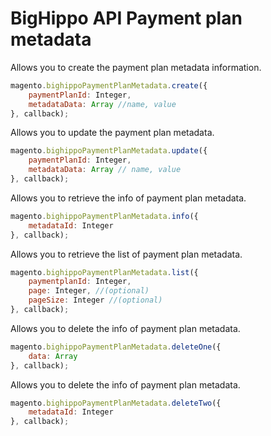 # BigHippo API Payment plan metadata

Allows you to create the payment plan metadata information.

```js
magento.bighippoPaymentPlanMetadata.create({
    paymentPlanId: Integer,
    metadataData: Array //name, value
}, callback);
```

Allows you to update the payment plan metadata.

```js
magento.bighippoPaymentPlanMetadata.update({
    paymentPlanId: Integer,
    metadataData: Array // name, value
}, callback);
```

Allows you to retrieve the info of payment plan metadata.

```js
magento.bighippoPaymentPlanMetadata.info({
    metadataId: Integer
}, callback);
```

Allows you to retrieve the list of payment plan metadata.

```js
magento.bighippoPaymentPlanMetadata.list({
    paymentplanId: Integer,
    page: Integer, //(optional)
    pageSize: Integer //(optional)
}, callback);
```

Allows you to delete the info of payment plan metadata.

```js
magento.bighippoPaymentPlanMetadata.deleteOne({
    data: Array
}, callback);
```

Allows you to delete the info of payment plan metadata.

```js
magento.bighippoPaymentPlanMetadata.deleteTwo({
    metadataId: Integer
}, callback);
```